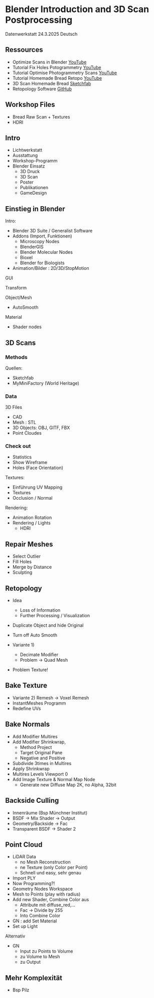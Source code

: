 # Blender Introduction and 3D Scan Postprocessing

Datenwerkstatt 24.3.2025
Deutsch

## Ressources

- Optimize Scans in Blender [YouTube](https://www.youtube.com/watch?v=I-lH2_Ca3Dw&ab_channel=MicroSingularity)
- Tutorial Fix Holes Potogrammetry [YouTube](https://www.youtube.com/watch?v=_pzTK-LBm3o&t=2081s&ab_channel=BlenderBones)
- Tutorial Optimise Photogrammetry Scans [YouTube](https://www.youtube.com/watch?v=I-lH2_Ca3Dw&ab_channel=MicroSingularity)
- Tutorial Homemade Bread Retopo [YouTube](https://www.youtube.com/watch?v=Yx9TvvnxCAM&ab_channel=Markom3D)
- 3D Scan Homemade Bread [Sketchfab](https://sketchfab.com/3d-models/homemade-bread-rawscan-f95a2e18d8454902a779360306d680c5#download)
- Retopology Software [GitHub](https://github.com/wjakob/instant-meshes?tab=readme-ov-file)

## Workshop Files

- Bread Raw Scan + Textures
- HDRI

## Intro

- Lichtwerkstatt
- Ausstattung
- Workshop-Programm
- Blender Einsatz
  - 3D Druck
  - 3D Scan
  - Poster
  - Publikationen
  - GameDesign

## Einstieg in Blender

Intro:

- Blender 3D Suite / Generalist Software
- Addons (Import, Funktionen)
  - Microscopy Nodes
  - BlenderGIS
  - Blender Molecular Nodes
  - Bioxel
  - Blender for Biologists
- Animation/Bilder : 2D/3D/StopMotion

GUI

Transform

Object/Mesh

- AutoSmooth

Material

- Shader nodes

## 3D Scans

### Methods

Quellen:

- Sketchfab
- MyMiniFactory (World Heritage)

### Data

3D Files

- CAD
- Mesh : STL
- 3D Objects: OBJ, GlTF, FBX
- Point Cloudes

### Check out

- Statistics
- Show Wireframe
- Holes (Face Orientation)

Textures:

- Einführung UV Mapping
- Textures
- Occlusion / Normal

Rendering:

- Animation Rotation
- Rendering / Lights
  - HDRI

## Repair Meshes

- Select Outlier
- Fill Holes
- Merge by Distance
- Sculpting

## Retopology

- Idea

  - Loss of Information
  - Further Processing / Visualization

- Duplicate Object and hide Original
- Turn off Auto Smooth
- Variante 1)
  - Decimate Modifier
  - Problem -> Quad Mesh
- Problem Texture!

## Bake Texture

- Variante 2)
  Remesh -> Voxel Remesh
- InstantMeshes Programm
- Redefine UVs

## Bake Normals

- Add Modifier Multires
- Add Modifier Shrinkwrap,
  - Method Project
  - Target Original Pane
  - Negative and Positive
- Subdivide 3times in Multires
- Apply Shrinkwrap
- Multires Levels Viewport 0
- Add Image Texture & Normal Map Node
  - Generate new Diffuse Map 2K, no Alpha, 32bit

## Backside Culling

- Innenräume (Bsp Münchner Institut)
- BSDF -> Mix Shader -> Output
- Geometry/Backside -> Fac
- Transparent BSDF -> Shader 2

## Point Cloud

- LiDAR Data
  - no Mesh Reconstruction
  - ne Texture (only Color per Point)
  - Schnell und easy, sehr genau
- Import PLY
- Now Programming?!
- Geometry Nodes Workspace
- Mesh to Points (play with radius)
- Add new Shader, Combine Color aus
  - Attribute mit diffuse_red,...
  - Fac -> Divide by 255
  - Into Combine Color
- GN : add Set Material
- Set up Light

Alternativ

- GN
  - Input zu Points to Volume
  - zu Volume to Mesh
  - zu Output

## Mehr Komplexität

- Bsp Pilz
